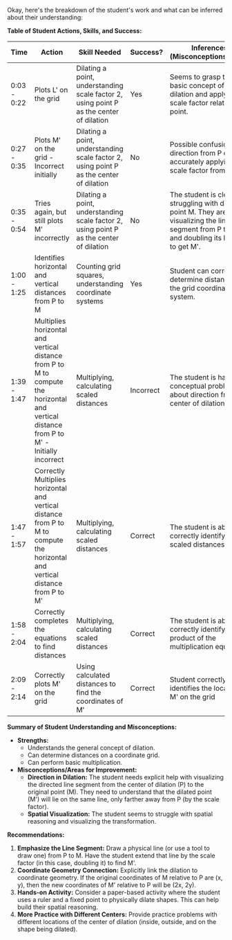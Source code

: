 Okay, here's the breakdown of the student's work and what can be inferred about their understanding:

**Table of Student Actions, Skills, and Success:**

| Time    | Action                                                   | Skill Needed                                   | Success? | Inferences (Misconceptions/Bugs)                                                                                                |
|---------|----------------------------------------------------------|------------------------------------------------|----------|---------------------------------------------------------------------------------------------------------------------------------|
| 0:03 - 0:22 | Plots L' on the grid                                 | Dilating a point, understanding scale factor 2, using point P as the center of dilation   | Yes      | Seems to grasp the basic concept of dilation and applying a scale factor relative to a point.   |
| 0:27 - 0:35 | Plots M' on the grid - Incorrect initially            | Dilating a point, understanding scale factor 2, using point P as the center of dilation   | No       | Possible confusion with direction from P or not accurately applying the scale factor from P.  |
| 0:35 - 0:54 | Tries again, but still plots M' incorrectly         | Dilating a point, understanding scale factor 2, using point P as the center of dilation   | No       | The student is clearly struggling with dilating point M. They are not visualizing the line segment from P to M and doubling its length to get M'.  |
| 1:00 - 1:25 | Identifies horizontal and vertical distances from P to M | Counting grid squares, understanding coordinate systems  | Yes      | Student can correctly determine distances in the grid coordinate system.                                                             |
| 1:39 - 1:47 | Multiplies horizontal and vertical distance from P to M to compute the horizontal and vertical distance from P to M' - Initially incorrect | Multiplying, calculating scaled distances | Incorrect | The student is having a conceptual problem about direction from center of dilation P |
| 1:47 - 1:57 | Correctly Multiplies horizontal and vertical distance from P to M to compute the horizontal and vertical distance from P to M' | Multiplying, calculating scaled distances | Correct | The student is able to correctly identify the scaled distances |
| 1:58 - 2:04 | Correctly completes the equations to find distances | Multiplying, calculating scaled distances | Correct | The student is able to correctly identify the product of the multiplication equation |
| 2:09 - 2:14 | Correctly plots M' on the grid  | Using calculated distances to find the coordinates of M'  | Correct       | Student correctly identifies the location of M' on the grid |

**Summary of Student Understanding and Misconceptions:**

*   **Strengths:**
    *   Understands the general concept of dilation.
    *   Can determine distances on a coordinate grid.
    *   Can perform basic multiplication.
*   **Misconceptions/Areas for Improvement:**
    *   **Direction in Dilation:** The student needs explicit help with visualizing the directed line segment from the center of dilation (P) to the original point (M). They need to understand that the dilated point (M') will lie on the same line, only farther away from P (by the scale factor).
    *   **Spatial Visualization:** The student seems to struggle with spatial reasoning and visualizing the transformation.

**Recommendations:**

1.  **Emphasize the Line Segment:** Draw a physical line (or use a tool to draw one) from P to M. Have the student extend that line by the scale factor (in this case, doubling it) to find M'.
2.  **Coordinate Geometry Connection:** Explicitly link the dilation to coordinate geometry. If the original coordinates of M relative to P are (x, y), then the new coordinates of M' relative to P will be (2x, 2y).
3.  **Hands-on Activity:** Consider a paper-based activity where the student uses a ruler and a fixed point to physically dilate shapes. This can help build their spatial reasoning.
4.  **More Practice with Different Centers:** Provide practice problems with different locations of the center of dilation (inside, outside, and on the shape being dilated).

